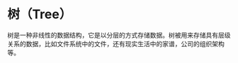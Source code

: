 树（Tree）
=======================

树是一种非线性的数据结构，它是以分层的方式存储数据。树被用来存储具有层级关系的数据，比如文件系统中的文件，还有现实生活中的家谱，公司的组织架构等。
